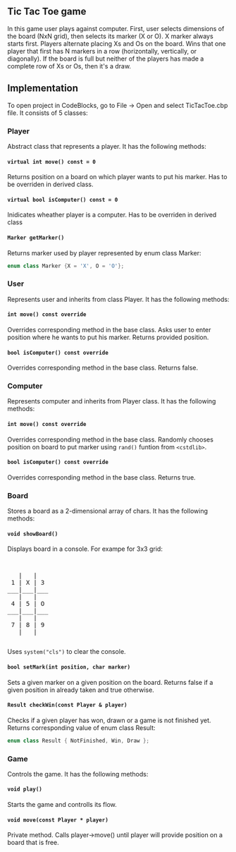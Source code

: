 ## Tic Tac Toe game
In this game user plays against computer. First, user selects dimensions of the board (NxN grid), then selects its marker (X or O). X marker always starts first. Players alternate placing Xs and Os on the board. Wins that one player that first has N markers in a row (horizontally, vertically, or diagonally). If the board is full but neither of the players has made a complete row of Xs or Os, then it's a draw.

## Implementation
To open project in CodeBlocks, go to File -> Open and select TicTacToe.cbp file. It consists of 5 classes:
### Player
Abstract class that represents a player. It has the following methods:
#### `virtual int move() const = 0`
Returns position on a board on which player wants to put his marker. Has to be overriden in derived class.
#### `virtual bool isComputer() const = 0`
Inidicates wheather player is a computer. Has to be overriden in derived class
#### `Marker getMarker()`
Returns marker used by player represented by enum class Marker:
```c++ 
enum class Marker {X = 'X', O = 'O'};
```
### User
Represents user and inherits from class Player. It has the following methods:
#### `int move() const override`
Overrides corresponding method in the base class. Asks user to enter position where he wants to put his marker. Returns provided position.
#### `bool isComputer() const override`
Overrides corresponding method in the base class. Returns false.
### Computer
Represents computer and inherits from Player class. It has the following methods:
#### `int move() const override`
Overrides corresponding method in the base class. Randomly chooses position on board to put marker using `rand()` funtion from `<cstdlib>`.
#### `bool isComputer() const override`
Overrides corresponding method in the base class. Returns true.
### Board
Stores a board as a 2-dimensional array of chars. It has the following methods:
#### `void showBoard()`
Displays board in a console. For exampe for 3x3 grid:
<pre><p>
   |   |
 1 | X | 3
___|___|___
   |   |
 4 | 5 | O
___|___|___
   |   |
 7 | 8 | 9
   |   |
</p></pre>
Uses `system("cls")` to clear the console.
#### `bool setMark(int position, char marker)`
Sets a given marker on a given position on the board. Returns false if a given position in already taken and true otherwise.
#### `Result checkWin(const Player & player)`
Checks if a given player has won, drawn or a game is not finished yet. Returns corresponding value of enum class Result:
```c++
enum class Result { NotFinished, Win, Draw };
```
### Game
Controls the game. It has the following methods:
#### `void play()`
Starts the game and controlls its flow.
#### `void move(const Player * player)`
Private method. Calls player->move() until player will provide position on a board that is free.
